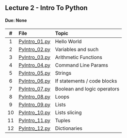 ## Lecture 2 - Intro To Python
#### Due: None


|   #   | File                           | Topic                       |
| :---: | :----------------------------- | :-------------------------- |
|   1   | [PyIntro_01.py](./PyIntro_01.py) | Hello World                 |
|   2   | [PyIntro_02.py](./PyIntro_02.py) | Variables and such          |
|   3   | [PyIntro_03.py](./PyIntro_03.py) | Arithmetic Functions        |
|   4   | [PyIntro_04.py](./PyIntro_04.py) | Command Line Params         |
|   5   | [PyIntro_05.py](PyIntro_05.py) | Strings                     |
|   6   | [PyIntro_06.py](PyIntro_06.py) | If statements / code blocks |
|   7   | [PyIntro_07.py](PyIntro_07.py) | Boolean and logic operators |
|   8   | [PyIntro_08.py](PyIntro_08.py) | Loops                       |
|   9   | [PyIntro_09.py](PyIntro_09.py) | Lists                       |
|  10   | [PyIntro_10.py](PyIntro_10.py) | Lists slicing               |
|  11   | [PyIntro_11.py](PyIntro_11.py) | Tuples                      |
|  12   | [PyIntro_12.py](PyIntro_12.py) | Dictionaries                |
